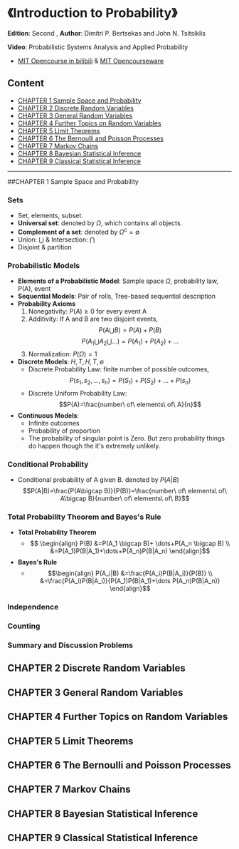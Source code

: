# 《Introduction to Probability》
**Edition**: Second
, **Author**: Dimitri P. Bertsekas and John N. Tsitsiklis 

**Video**: Probabilistic Systems Analysis and Applied Probability

* [MIT Opencourse in bilibili](http://www.bilibili.com/video/av6182731/) & [MIT Opencourseware](http://ocw.mit.edu/6-041SCF13)



## Content
* [CHAPTER 1 Sample Space and Probability](#1)
* [CHAPTER 2 Discrete Random Variables](#2)
* [CHAPTER 3 General Random Variables](#3)
* [CHAPTER 4 Further Topics on Random Variables](#4)
* [CHAPTER 5 Limit Theorems](#5)
* [CHAPTER 6 The Bernoulli and Poisson Processes](#6)
* [CHAPTER 7 Markov Chains](#7)
* [CHAPTER 8 Bayesian Statistical Inference](#8)
* [CHAPTER 9 Classical Statistical Inference](#9)


---

<span id="1"></span>
##CHAPTER 1 Sample Space and Probability

### Sets
* Set, elements, subset.
* **Universal set**: denoted by $\Omega$, which contains all objects.
* **Complement of a set**: denoted by $\Omega^c=\emptyset$
* Union: $\bigcup$ & Intersection:  $\bigcap$
* Disjoint & partition

### Probabilistic Models
* **Elements of a Probabilistic Model**: Sample space $\Omega$, probability law, P(A), event
* **Sequential Models**: Pair of rolls, Tree-based sequential description
* **Probability Axioms**
	1. Nonegativity: $P(A)\geq 0$ for every event A
	2. Additivity: If A and B are two disjoint events, $$P(A\bigcup B)=P(A)+P(B)$$ $$P(A_1 \bigcup  A_2 \bigcup \dots)=P(A_1)+P(A_2)+\dots$$
	3. Normalization: $P(\Omega)=1$
* **Discrete Models**: ${H,T},{H},{T},\emptyset$
	* Discrete Probability Law: finite number of possible outcomes, $$P({s_1,s_2,\dots,s_n})=P(S_1)+P(S_2)+\dots+P(s_n)$$
	* Discrete Uniform Probability Law: $$P(A)=\frac{number\ of\ elements\ of\ A}{n}$$
* **Continuous Models**: 
	* Infinite outcomes
	* Probability of proportion
	* The probability of singular point is Zero. But zero probability things do happen though the it's extremely unlikely.

### Conditional Probability
* Conditional probability of A given B. denoted by $P(A|B)$    
$$P(A|B)=\frac{P(A\bigcap B)}{P(B)}=\frac{number\ of\ elements\ of\ A\bigcap B}{number\ of\ elements\ of\ B}$$
 
### Total Probability Theorem and Bayes's Rule
* **Total Probability Theorem**
	* $$ \begin{align} P(B) &=P(A_1 \bigcap B)+ \dots+P(A_n \bigcap B) \\ &=P(A_1)P(B|A_1)+\dots+P(A_n)P(B|A_n) \end{align}$$
* **Bayes's Rule**
	* $$\begin{align} P(A_i|B) &=\frac{P(A_i)P(B|A_i)}{P(B)} \\ &=\frac{P(A_i)P(B|A_i)}{P(A_1)P(B|A_1)+\dots P(A_n)P(B|A_n)} \end{align}$$


### Independence
### Counting
### Summary and Discussion Problems






## CHAPTER 2 Discrete Random Variables
## CHAPTER 3 General Random Variables
## CHAPTER 4 Further Topics on Random Variables
## CHAPTER 5 Limit Theorems
## CHAPTER 6 The Bernoulli and Poisson Processes
## CHAPTER 7 Markov Chains
## CHAPTER 8 Bayesian Statistical Inference
## CHAPTER 9 Classical Statistical Inference  
